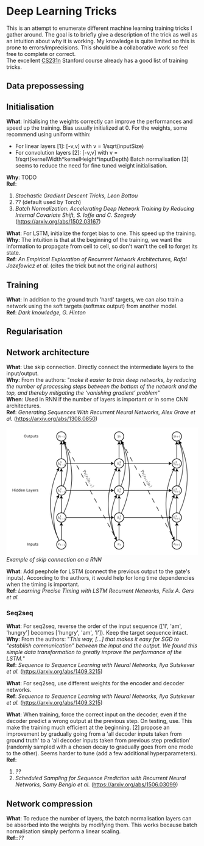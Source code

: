 # Deep Learning Tricks

This is an attempt to enumerate different machine learning training tricks I gather around. The goal is to briefly give a description of the trick as well as an intuition about why it is working. My knowledge is quite limited so this is prone to errors/imprecisions. This should be a collaborative work so feel free to complete or correct.<br />
The excellent [CS231n](http://cs231n.github.io/) Stanford course already has a good list of training tricks.

## Data prepossessing

## Initialisation

**What**: Initialising the weights correctly can improve the performances and speed up the training. Bias usually initialized at 0. For the weights, some recommend using uniform within:
 * For linear layers \[1\]: [-v,v] with v = 1/sqrt(inputSize)
 * For convolution layers \[2\]: [-v,v] with v = 1/sqrt(kernelWidth\*kernelHeight\*inputDepth)
Batch normalisation \[3\] seems to reduce the need for fine tuned weight initialisation.

**Why**: TODO<br />
**Ref**:
 1. *Stochastic Gradient Descent Tricks, Leon Bottou*
 2. ?? (default used by Torch)
 3. *Batch Normalization: Accelerating Deep Network Training by Reducing Internal Covariate Shift, S. Ioffe and C. Szegedy* (https://arxiv.org/abs/1502.03167)

**What**: For LSTM, initialize the forget bias to one. This speed up the training.<br />
**Why**: The intuition is that at the beginning of the training, we want the information to propagate from cell to cell, so don't wan't the cell to forget its state.<br />
**Ref**: *An Empirical Exploration of Recurrent Network Architectures, Rafal Jozefowicz et al.* (cites the trick but not the original authors)

## Training

**What**: In addition to the ground truth 'hard' targets, we can also train a network using the soft targets (softmax output) from another model.<br />
**Ref**: *Dark knowledge, G. Hinton*


## Regularisation

## Network architecture

**What**: Use skip connection. Directly connect the intermediate layers to the input/output.<br />
**Why**: From the authors: "*make it easier to train deep networks, by reducing the number of processing steps between the bottom of the network and the top, and thereby mitigating the ‘vanishing gradient’ problem*"<br />
**When**: Used in RNN if the number of layers is important or in some CNN architectures.<br />
**Ref**: *Generating Sequences With Recurrent Neural Networks, Alex Grave et al.* (https://arxiv.org/abs/1308.0850)

![Skip connections](imgs/skip.png)<br />
*Example of skip connection on a RNN*

**What**: Add peephole for LSTM (connect the previous output to the gate's inputs). According to the authors, it would help for long time dependencies when the timing is important.<br />
**Ref**: *Learning Precise Timing with LSTM Recurrent Networks, Felix A. Gers et al.*

### Seq2seq

**What**: For seq2seq, reverse the order of the input sequence (\['I', 'am', 'hungry'\] becomes \['hungry', 'am', 'I'\]). Keep the target sequence intact.<br />
**Why**: From the authors: "*This way, [...] that makes it easy for SGD to “establish communication” between the input and the output. We found this simple data transformation to greatly improve the performance of the LSTM.*"<br />
**Ref**: *Sequence to Sequence Learning with Neural Networks, Ilya Sutskever et al.* (https://arxiv.org/abs/1409.3215)

**What**: For seq2seq, use different weights for the encoder and decoder networks.<br />
**Ref**: *Sequence to Sequence Learning with Neural Networks, Ilya Sutskever et al.* (https://arxiv.org/abs/1409.3215)

**What**: When training, force the correct input on the decoder, even if the decoder predict a wrong output at the previous step. On testing, use. This make the training much efficient at the beginning. [2] propose an improvement by gradually going from a 'all decoder inputs taken from ground truth' to a 'all decoder inputs taken from previous step prediction' (randomly sampled with a chosen decay to gradually goes from one mode to the other). Seems harder to tune (add a few additional hyperparameters).<br />
**Ref**:
 1. *??*
 2. *Scheduled Sampling for Sequence Prediction with Recurrent Neural Networks, Samy Bengio et al.* (https://arxiv.org/abs/1506.03099)

## Network compression

**What**: To reduce the number of layers, the batch normalisation layers can be absorbed into the weights by modifying them. This works because batch normalisation simply perform a linear scaling.<br />
**Ref:**:*??*
